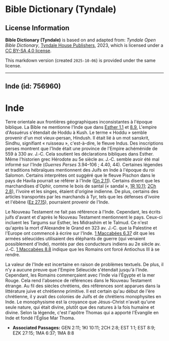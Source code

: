 # Bible Dictionary (Tyndale)

## License Information

**Bible Dictionary (Tyndale)** is based on and adapted from: _Tyndale Open Bible Dictionary_, [Tyndale House Publishers](https://tyndaleopenresources.com/), 2023, which is licensed under a [CC BY-SA 4.0 license](https://creativecommons.org/licenses/by-sa/4.0/legalcode.en).

This markdown version (created `2025-10-06`) is provided under the same license.



--------------------------------

## Inde (id: 756960)

Inde
====

Terre orientale aux frontières géographiques inconsistantes à l'époque biblique. La Bible ne mentionne l'Inde que dans [Esther 1\.1](https://ref.ly/Esth1:1) et [8\.9\.](https://ref.ly/Esth8:9) L'empire d'Assuérus s'étendait de Hoddu à Kush. Le terme « Hoddu » semble provenir d'un mot vieux\-persan, Hindush. Il était lié à un mot sanskrit, Sindhu, signifiant « ruisseau », c'est\-à\-dire, le fleuve Indus. Des inscriptions perses montrent que l'Inde était une province de l'Empire achéménide de 559 à 330 av. J.‑C. Cela soutient les déclarations bibliques dans Esther. Même l'historien grec Hérodote au 5e siècle av. J.‑C. semble avoir été mal informé sur l'Inde (*Guerres Perses* 3\.94–106 ; 4\.40, 44\). Certaines légendes et traditions hébraïques mentionnent des Juifs en Inde à l'époque du roi Salomon. Certains interprètes ont suggéré que le fleuve Pischon dans le pays de Havila pourrait se référer à l'Inde ([Gn 2\.11](https://ref.ly/Gen2:11)). Certains disent que les marchandises d'Ophir, comme le bois de santal (« sandal », [1R 10\.11](https://ref.ly/1Kgs10:11); [2Ch 2\.8](https://ref.ly/2Chr2:8)), l'ivoire et les singes, étaient d'origine indienne. De plus, certains des articles transportés par les marchands à Tyr, tels que les défenses d'ivoire et l'ébène ([Ez 27\.15](https://ref.ly/Ezek27:15)), pourraient provenir de l'Inde.

Le Nouveau Testament ne fait pas référence à l'Inde. Cependant, les écrits juifs d'avant et d'après le Nouveau Testament mentionnent le pays. Ceux\-ci incluent les Targums sur Esther, les Midrashim et le Talmud. Ce n'est qu'après la mort d'Alexandre le Grand en 323 av. J.‑C. que la Palestine et l'Europe ont commencé à écrire sur l'Inde. [1 Maccabées 6\.37](https://ref.ly/1Macc6:37) dit que les armées séleucides utilisaient des éléphants de guerre (qui venaient possiblement d'Inde), montés par des conducteurs indiens au 2e siècle av. J.‑C. [1 Maccabées 8\.8](https://ref.ly/1Macc8:8) indique que les Romains ont forcé Antiochus III à se rendre.

La valeur de l'Inde est incertaine en raison de problèmes textuels. De plus, il n'y a aucune preuve que l'Empire Séleucide s'étendait jusqu'à l'Inde. Cependant, les Romains commerçaient avec l'Inde via l'Égypte et la mer Rouge. Cela rend l'absence de références dans le Nouveau Testament étrange. Au fil des siècles chrétiens, des références sont apparues dans la littérature juive et chrétienne primitive. Il est certain qu'au début de l'ère chrétienne, il y avait des colonies de Juifs et de chrétiens monophysites en Inde. Le monophysisme est la croyance que Jésus\-Christ n'avait qu'une seule nature, qui était divine, plutôt que des natures à la fois humaine et divine. Selon la légende, c'est l'apôtre Thomas qui a apporté l'Évangile en Inde et fondé l'Église Mar Thoma.

* **Associated Passages:** GEN 2:11; 1KI 10:11; 2CH 2:8; EST 1:1; EST 8:9; EZK 27:15; 1MA 6:37; 1MA 8:8

